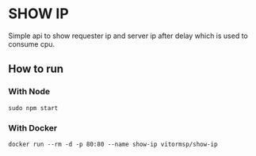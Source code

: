 # SHOW IP

Simple api to show requester ip and server ip after delay which is used to consume cpu.

## How to run
### With Node
```
sudo npm start
```

### With Docker
```
docker run --rm -d -p 80:80 --name show-ip vitormsp/show-ip
```